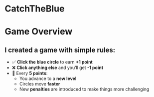 # CatchTheBlue


# Game Overview

## I created a game with simple rules:

- ✅ **Click the blue circle** to earn **+1 point**
- ❌ **Click anything else** and you’ll get **-1 point**
- 🔼 Every **5 points**:
  - You advance to a **new level**
  - Circles move **faster**
  - New **penalties** are introduced to make things more challenging
